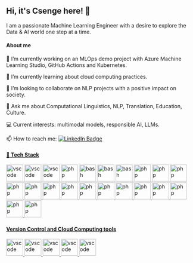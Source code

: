 ## Hi, it's Csenge here! 👋

I am a passionate Machine Learning Engineer with a desire to explore the Data & AI world one step at a time.

#### About me

🔭 I’m currently working on an MLOps demo project with Azure Machine Learning Studio, GitHub Actions and Kubernetes.

🌱 I’m currently learning about cloud computing practices.

👯 I’m looking to collaborate on NLP projects with a positive impact on society.

💬 Ask me about Computational Linguistics, NLP, Translation, Education, Culture.

💻 Current interests: multimodal models, responsible AI, LLMs.

📫 How to reach me: <a href="https://www.linkedin.com/in/szabo-csenge/)"><img src="https://img.shields.io/badge/LinkedIn-blue?style=for-the-badge&logo=linkedin&logoColor=white" alt="LinkedIn Badge"/>


#### 🚀 Tech Stack
<p align="left">
<img src="https://cdn.jsdelivr.net/gh/devicons/devicon/icons/python/python-original.svg" alt="vscode" width="45" height="45"/>
<img src="https://cdn.jsdelivr.net/gh/devicons/devicon/icons/anaconda/anaconda-original.svg" alt="vscode" width="45" height="45"/>
<img src="https://cdn.jsdelivr.net/gh/devicons/devicon/icons/vscode/vscode-original.svg" alt="vscode" width="45" height="45"/>
<img src="https://cdn.jsdelivr.net/gh/devicons/devicon/icons/jupyter/jupyter-original.svg" alt="php" width="45" height="45"/>
<img src="https://cdn.jsdelivr.net/gh/devicons/devicon/icons/scikitlearn/scikitlearn-original.svg" alt="bash" width="45" height="45"/>
<img src="https://cdn.jsdelivr.net/gh/devicons/devicon/icons/pytorch/pytorch-original.svg" alt="bash" width="45" height="45"/>
<img src="https://cdn.jsdelivr.net/gh/devicons/devicon/icons/tensorflow/tensorflow-original.svg" alt="bash" width="45" height="45"/>
<img src="https://cdn.jsdelivr.net/gh/devicons/devicon/icons/matplotlib/matplotlib-original.svg" alt="php" width="45" height="45"/>
<img src="https://cdn.jsdelivr.net/gh/devicons/devicon/icons/numpy/numpy-original.svg" alt="php" width="45" height="45"/>
<img src="https://cdn.jsdelivr.net/gh/devicons/devicon/icons/pandas/pandas-original.svg" alt="php" width="45" height="45"/>
<img src="https://cdn.jsdelivr.net/gh/devicons/devicon/icons/grafana/grafana-original.svg" alt="php" width="45" height="45"/>
<img src="https://cdn.jsdelivr.net/gh/devicons/devicon/icons/docker/docker-original.svg" alt="php" width="45" height="45"/>
<img src="https://cdn.jsdelivr.net/gh/devicons/devicon/icons/kubernetes/kubernetes-original.svg" alt="php" width="45" height="45"/>
<img src="https://cdn.jsdelivr.net/gh/devicons/devicon/icons/fastapi/fastapi-original.svg" alt="php" width="45" height="45"/>
<img src="https://cdn.jsdelivr.net/gh/devicons/devicon/icons/postgresql/postgresql-original.svg" alt="php" width="45" height="45"/>
<img src="https://cdn.jsdelivr.net/gh/devicons/devicon/icons/mongodb/mongodb-original.svg" alt="php" width="45" height="45"/>
<img src="https://cdn.jsdelivr.net/gh/devicons/devicon/icons/prometheus/prometheus-original.svg" alt="php" width="45" height="45"/>
<img src="https://cdn.jsdelivr.net/gh/devicons/devicon/icons/streamlit/streamlit-original.svg" alt="php" width="45" height="45"/>
<img src="https://cdn.jsdelivr.net/gh/devicons/devicon/icons/canva/canva-original.svg" alt="php" width="45" height="45"/>
<img src="https://cdn.jsdelivr.net/gh/devicons/devicon/icons/confluence/confluence-original.svg" alt="php" width="45" height="45"/>
<img src="https://cdn.jsdelivr.net/gh/devicons/devicon/icons/notion/notion-original.svg" alt="php" width="45" height="45"/>
<img src="https://cdn.jsdelivr.net/gh/devicons/devicon/icons/jira/jira-original.svg" alt="php" width="45" height="45"/>
</p>

#### Version Control and Cloud Computing tools
<p align="left">
<img src="https://cdn.jsdelivr.net/gh/devicons/devicon/icons/git/git-original.svg" alt="vscode" width="45" height="45"/>
<img src="https://cdn.jsdelivr.net/gh/devicons/devicon/icons/github/github-original.svg" alt="vscode" width="45" height="45"/>
<img src="https://cdn.jsdelivr.net/gh/devicons/devicon/icons/githubactions/githubactions-original.svg" alt="vscode" width="45" height="45"/>
<img src="https://cdn.jsdelivr.net/gh/devicons/devicon/icons/azure/azure-original.svg" alt="vscode" width="45" height="45"/>
<img src="https://cdn.jsdelivr.net/gh/devicons/devicon/icons/terraform/terraform-original.svg" alt="vscode" width="45" height="45"/>
</p>

